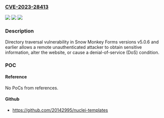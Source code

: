 ### [CVE-2023-28413](https://cve.mitre.org/cgi-bin/cvename.cgi?name=CVE-2023-28413)
![](https://img.shields.io/static/v1?label=Product&message=Snow%20Monkey%20Forms&color=blue)
![](https://img.shields.io/static/v1?label=Version&message=n%2Fa&color=blue)
![](https://img.shields.io/static/v1?label=Vulnerability&message=Directory%20traversal&color=brighgreen)

### Description

Directory traversal vulnerability in Snow Monkey Forms versions v5.0.6 and earlier allows a remote unauthenticated attacker to obtain sensitive information, alter the website, or cause a denial-of-service (DoS) condition.

### POC

#### Reference
No PoCs from references.

#### Github
- https://github.com/20142995/nuclei-templates

